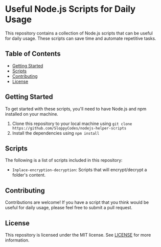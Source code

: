 # Useful Node.js Scripts for Daily Usage

This repository contains a collection of Node.js scripts that can be useful for daily usage. These scripts can save time and automate repetitive tasks.

## Table of Contents

- [Getting Started](#getting-started)
- [Scripts](#scripts)
- [Contributing](#contributing)
- [License](#license)

## Getting Started

To get started with these scripts, you'll need to have Node.js and npm installed on your machine.

1. Clone this repository to your local machine using `git clone https://github.com/SloppyCodes/nodejs-helper-scripts`
2. Install the dependencies using `npm install`

## Scripts

The following is a list of scripts included in this repository:

- `Inplace-encryption-decryption`: Scripts that will encrypt/decrypt a folder's content.

## Contributing

Contributions are welcome! If you have a script that you think would be useful for daily usage, please feel free to submit a pull request.

## License

This repository is licensed under the MIT license. See [LICENSE](LICENSE) for more information.
